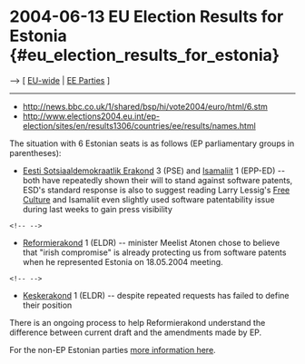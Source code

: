 # 2004-06-13 EU Election Results for Estonia {#eu_election_results_for_estonia}

\--\> \[ [ EU-wide](ElectResu0406En "wikilink") \| [ EE
Parties](ElectEePart0405En "wikilink") \]

------------------------------------------------------------------------

-   <http://news.bbc.co.uk/1/shared/bsp/hi/vote2004/euro/html/6.stm>
-   <http://www.elections2004.eu.int/ep-election/sites/en/results1306/countries/ee/results/names.html>

The situation with 6 Estonian seats is as follows (EP parliamentary
groups in parentheses):

-   [Eesti Sotsiaaldemokraatlik
    Erakond](http://www.sotsdem.ee "wikilink") 3 (PSE) and
    [Isamaliit](http://www.isamaaliit.ee "wikilink") 1 (EPP-ED) \-- both
    have repeatedly shown their will to stand against software patents,
    ESD\'s standard response is also to suggest reading Larry Lessig\'s
    [Free Culture](http://www.free-culture.cc "wikilink") and Isamaliit
    even slightly used software patentability issue during last weeks to
    gain press visibility

```{=html}
<!-- -->
```
-   [Reformierakond](http://www.reform.ee "wikilink") 1 (ELDR) \--
    minister Meelist Atonen chose to believe that \"irish compromise\"
    is already protecting us from software patents when he represented
    Estonia on 18.05.2004 meeting.

```{=html}
<!-- -->
```
-   [Keskerakond](http://www.keskerakond.ee "wikilink") 1 (ELDR) \--
    despite repeated requests has failed to define their position

There is an ongoing process to help Reformierakond understand the
difference between current draft and the amendments made by EP.

For the non-EP Estonian parties [ more information
here](ElectAct0405Et "wikilink").
